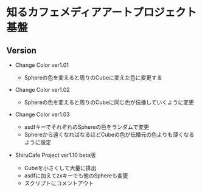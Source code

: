 # 知るカフェメディアアートプロジェクト基盤

## Version
- Change Color ver1.01
  - Sphereの色を変えると周りのCubeに変えた色に変更する

- Change Color ver1.02
  - Sphereの色を変えると周りのCubeに同じ色が伝播していくように変更

- Change Color ver1.03
  - asdfキーでそれぞれのSphereの色をランダムで変更
  - Sphereから遠くなればなるほどCubeの色が伝播元の色よりも薄くなるように設定

- ShiruCafe Project ver1.10 beta版
  - Cubeを小さくして大量に排出
  - asdfに加えてzxキーでも他のSphereも変更
  - スクリプトにコメントアウト
